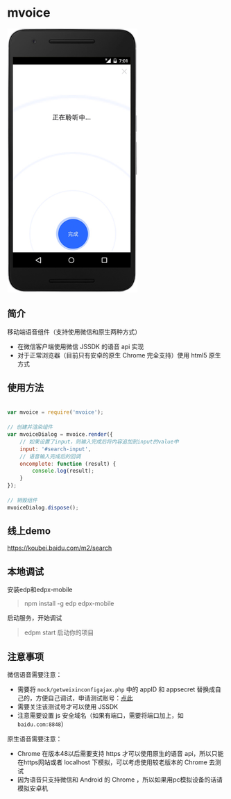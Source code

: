 # mvoice

<img src="https://raw.githubusercontent.com/baiduTrust/mvoice/master/tmp/screenshot_1.png" width="300">

## 简介

移动端语音组件（支持使用微信和原生两种方式）

- 在微信客户端使用微信 JSSDK 的语音 api 实现
- 对于正常浏览器（目前只有安卓的原生 Chrome 完全支持）使用 html5 原生方式

## 使用方法

```javascript

var mvoice = require('mvoice');

// 创建并渲染组件
var mvoiceDialog = mvoice.render({
    // 如果设置了input，则输入完成后将内容追加到input的value中
    input: '#search-input',
    // 语音输入完成后的回调
    oncomplete: function (result) {
        console.log(result);
    }
});

// 销毁组件
mvoiceDialog.dispose();
```

## 线上demo

<https://koubei.baidu.com/m2/search>

## 本地调试

安装edp和edpx-mobile

> npm install -g edp edpx-mobile

启动服务，开始调试

> edpm start 启动你的项目

## 注意事项

微信语音需要注意：
- 需要将 `mock/getweixinconfigajax.php` 中的 appID 和 appsecret 替换成自己的，方便自己调试，申请测试账号：[点此](http://mp.weixin.qq.com/debug/cgi-bin/sandbox?t=sandbox/login)
- 需要关注该测试号才可以使用 JSSDK
- 注意需要设置 js 安全域名（如果有端口，需要将端口加上，如`baidu.com:8848`）

原生语音需要注意：
- Chrome 在版本48以后需要支持 https 才可以使用原生的语音 api，所以只能在https网站或者 localhost 下模拟，可以考虑使用较老版本的 Chrome 去测试
- 因为语音只支持微信和 Android 的 Chrome ，所以如果用pc模拟设备的话请模拟安卓机



